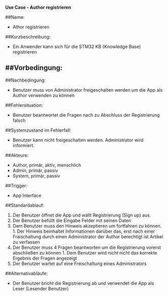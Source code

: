 **Use Case - Author registrieren**

##Name:
  - Athor registrieren

##Kurzbeschreibung:
  - Ein Anwender kann sich für die STM32 KB (Knowledge Base) registrieren

##Vorbedingung:
  -

##Nachbedingung:
  - Benutzer muss von Administrator freigeschalten werden um die App als Author verwenden zu können
  
##Fehlersituation:
  - Benutzer beantwortet die Fragen nach zu Abschluss der Registrierung falsch

##Systemzustand im Fehlerfall:
  - Benutzer kann nicht freigeschalten werden. Administrator wird informiert.

##Akteure:
  - Author, primär, aktiv, menschlich
  - Admin, primär, passiv
  - System, primär, passiv

##Trigger:
  - App Interface

##Standardablauf:
  1.  Der Benutzer öffnet die App und wällt Registrierung (Sign up) aus.
  2.  Der Benutzer befüllt die Eingabe Felder mit seinen Daten
  3.  Dem Benutzer muss den Hinweis akzeptieren um fortfahren zu können.
    1.  Der Hinweis beinhaltet Informationen darüber das, erst nach einer Fraischaltung
        durch einen Administrator der Author berechtigt ist Artikel zu verfassen
  4.  Der Benutzer muss 4 Fragen beantworten um die Registrierung vorerst abschließen zu können
    1.  Dem Benutzer wird nicht  nicht das korrekte Ergebnis der Fragen angezeigt
  5.  Der Benutzer wartet auf eine Freischaltung eines Administrators

##Alternativabläufe:
  - Der Benutzer bricht die Registrierung ab und verwendet die App als Leser (Lesender Benutzer)
